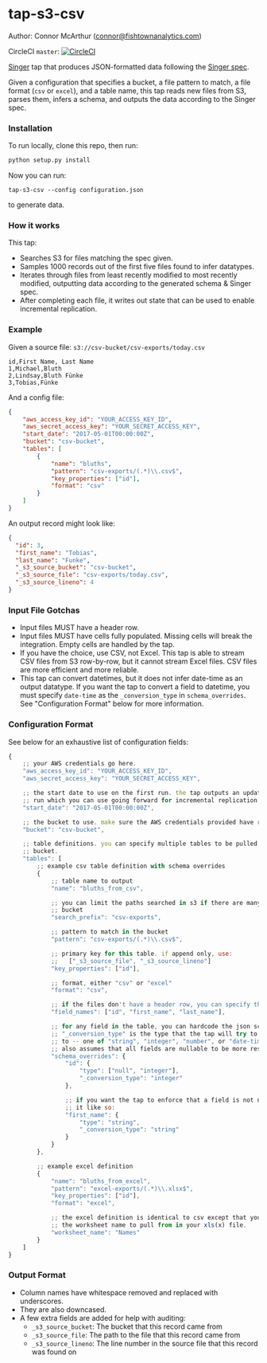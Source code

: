 # tap-s3-csv
Author: Connor McArthur (connor@fishtownanalytics.com)

CircleCI `master`: [![CircleCI](https://circleci.com/gh/fishtown-analytics/tap-s3-csv/tree/master.svg?style=svg)](https://circleci.com/gh/fishtown-analytics/tap-s3-csv/tree/master)

[Singer](singer.io) tap that produces JSON-formatted data following
the [Singer spec](https://github.com/singer-io/getting-started/blob/master/SPEC.md).

Given a configuration that specifies a bucket, a file pattern to match, a file format (`csv` or `excel`),
and a table name, this tap reads new files from S3, parses them, infers a schema, and outputs the data
according to the Singer spec.

### Installation

To run locally, clone this repo, then run:

```bash
python setup.py install
```

Now you can run:

```
tap-s3-csv --config configuration.json
```

to generate data.

### How it works

This tap:

 - Searches S3 for files matching the spec given.
 - Samples 1000 records out of the first five files found to infer datatypes.
 - Iterates through files from least recently modified to most recently modified, outputting data according
   to the generated schema & Singer spec.
 - After completing each file, it writes out state that can be used to enable incremental replication.

### Example

Given a source file: `s3://csv-bucket/csv-exports/today.csv`

```csv
id,First Name, Last Name
1,Michael,Bluth
2,Lindsay,Bluth Fünke
3,Tobias,Fünke
```

And a config file:

```json
{
    "aws_access_key_id": "YOUR_ACCESS_KEY_ID",
    "aws_secret_access_key": "YOUR_SECRET_ACCESS_KEY",
    "start_date": "2017-05-01T00:00:00Z",
    "bucket": "csv-bucket",
    "tables": [
        {
            "name": "bluths",
            "pattern": "csv-exports/(.*)\\.csv$",
            "key_properties": ["id"],
            "format": "csv"
        }
    ]
}
```

An output record might look like:

```json
{
  "id": 3,
  "first_name": "Tobias",
  "last_name": "Funke",
  "_s3_source_bucket": "csv-bucket",
  "_s3_source_file": "csv-exports/today.csv",
  "_s3_source_lineno": 4
}
```

### Input File Gotchas

- Input files MUST have a header row.
- Input files MUST have cells fully populated. Missing cells will break the integration. Empty cells
  are handled by the tap.
- If you have the choice, use CSV, not Excel. This tap is able to stream CSV files from S3 row-by-row,
  but it cannot stream Excel files. CSV files are more efficient and more reliable.
- This tap can convert datetimes, but it does not infer date-time as an output datatype. If you want
  the tap to convert a field to datetime, you must specify `date-time` as the `_conversion_type` in
  `schema_overrides`. See "Configuration Format" below for more information.

### Configuration Format

See below for an exhaustive list of configuration fields:

```javascript
{
    ;; your AWS credentials go here.
    "aws_access_key_id": "YOUR_ACCESS_KEY_ID",
    "aws_secret_access_key": "YOUR_SECRET_ACCESS_KEY",

    ;; the start date to use on the first run. the tap outputs an updated state on each
    ;; run which you can use going forward for incremental replication
    "start_date": "2017-05-01T00:00:00Z",

    ;; the bucket to use. make sure the AWS credentials provided have read access.
    "bucket": "csv-bucket",

    ;; table definitions. you can specify multiple tables to be pulled from a given
    ;; bucket.
    "tables": [
        ;; example csv table definition with schema overrides
        {
            ;; table name to output
            "name": "bluths_from_csv",

            ;; you can limit the paths searched in s3 if there are many files in your
            ;; bucket
            "search_prefix": "csv-exports",

            ;; pattern to match in the bucket
            "pattern": "csv-exports/(.*)\\.csv$",

            ;; primary key for this table. if append only, use:
            ;;   ["_s3_source_file", "_s3_source_lineno"]
            "key_properties": ["id"],

            ;; format, either "csv" or "excel"
            "format": "csv",

            ;; if the files don't have a header row, you can specify the field names
            "field_names": ["id", "first_name", "last_name"],

            ;; for any field in the table, you can hardcode the json schema datatype.
            ;; "_conversion_type" is the type that the tap will try to coerce the field
            ;; to -- one of "string", "integer", "number", or "date-time". this tap
            ;; also assumes that all fields are nullable to be more resilient to empty cells.
            "schema_overrides": {
                "id": {
                    "type": ["null", "integer"],
                    "_conversion_type": "integer"
                },

                ;; if you want the tap to enforce that a field is not nullable, you can do
                ;; it like so:
                "first_name": {
                    "type": "string",
                    "_conversion_type": "string"
                }
            }
        },

        ;; example excel definition
        {
            "name": "bluths_from_excel",
            "pattern": "excel-exports/(.*)\\.xlsx$",
            "key_properties": ["id"],
            "format": "excel",

            ;; the excel definition is identical to csv except that you must specify
            ;; the worksheet name to pull from in your xls(x) file.
            "worksheet_name": "Names"
        }
    ]
}
```

### Output Format

- Column names have whitespace removed and replaced with underscores.
- They are also downcased.
- A few extra fields are added for help with auditing:
  - `_s3_source_bucket`: The bucket that this record came from
  - `_s3_source_file`: The path to the file that this record came from
  - `_s3_source_lineno`: The line number in the source file that this record was found on
